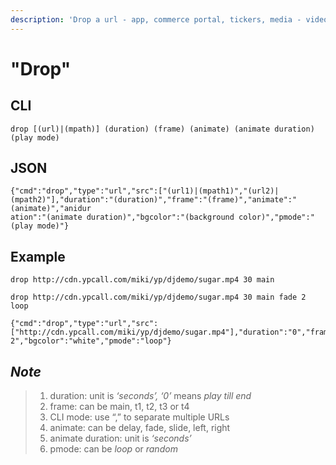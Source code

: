 ```yaml
---
description: 'Drop a url - app, commerce portal, tickers, media - videos, images, audios...'
---
```


# "Drop"

## CLI

```text
drop [(url)|(mpath)] (duration) (frame) (animate) (animate duration) (play mode)
```

## JSON

```text
{"cmd":"drop","type":"url","src":["(url1)|(mpath1)","(url2)|(mpath2)"],"duration":"(duration)","frame":"(frame)","animate":"(animate)","anidur
ation":"(animate duration)","bgcolor":"(background color)","pmode":"(play mode)"}
```

## Example

```text
drop http://cdn.ypcall.com/miki/yp/djdemo/sugar.mp4 30 main
```

```text
drop http://cdn.ypcall.com/miki/yp/djdemo/sugar.mp4 30 main fade 2 loop
```

```text
{"cmd":"drop","type":"url","src":["http://cdn.ypcall.com/miki/yp/djdemo/sugar.mp4"],"duration":"0","frame":"t2","animate":"fade","aniduration":"
2","bgcolor":"white","pmode":"loop"}
```

## _Note_

> 1. duration: unit is _‘seconds’, ‘0’_ means _play till end_
> 2. frame: can be main, t1, t2, t3 or t4
> 3. CLI mode: use “,” to separate multiple URLs
> 4. animate: can be delay, fade, slide, left, right
> 5. animate duration: unit is _‘seconds’_
> 6. pmode: can be _loop_ or _random_

